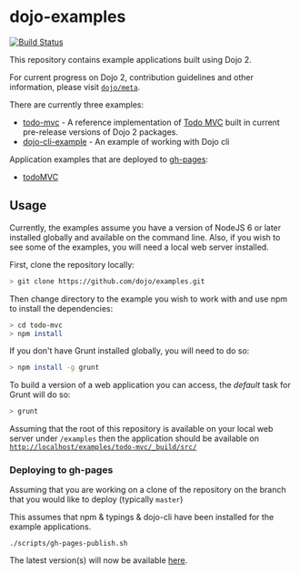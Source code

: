 # dojo-examples

[![Build Status](https://travis-ci.org/dojo/examples.svg?branch=master)](https://travis-ci.org/dojo/examples)

This repository contains example applications built using Dojo 2.

For current progress on Dojo 2, contribution guidelines and other information, please visit [`dojo/meta`](https://github.com/dojo/meta).

There are currently three examples:

- [todo-mvc](./todo-mvc) - A reference implementation of [Todo MVC](http://todomvc.com/) built in current pre-release versions of Dojo 2 packages.
- [dojo-cli-example](./dojo-cli-example) - An example of working with Dojo cli

Application examples that are deployed to [gh-pages](https://dojo.github.io/examples):

 - [todoMVC](https://dojo.github.io/examples/todo-mvc)

## Usage

Currently, the examples assume you have a version of NodeJS 6 or later installed globally and available on the command line.  Also, if you wish to see some of the examples, you will need a local web server installed.

First, clone the repository locally:

```sh
> git clone https://github.com/dojo/examples.git
```

Then change directory to the example you wish to work with and use npm to install the dependencies:

```sh
> cd todo-mvc
> npm install
```

If you don't have Grunt installed globally, you will need to do so:

```sh
> npm install -g grunt
```

To build a version of a web application you can access, the *default* task for Grunt will do so:

```sh
> grunt
```

Assuming that the root of this repository is available on your local web server under `/examples` then the
application should be available on [`http://localhost/examples/todo-mvc/_build/src/`](http://localhost/examples/todo-mvc/_build/src/)

### Deploying to gh-pages

Assuming that you are working on a clone of the repository on the branch that you would like to deploy (typically `master`)

This assumes that npm & typings & dojo-cli have been installed for the example applications.

```shell
./scripts/gh-pages-publish.sh
```

The latest version(s) will now be available [here](https://dojo.github.io/examples).